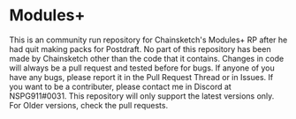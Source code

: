 # Modules+
This is an community run repository for Chainsketch's Modules+ RP after he had quit making packs for Postdraft.
No part of this repository has been made by Chainsketch other than the code that it contains.
Changes in code will always be a pull request and tested before for bugs.
If anyone of you have any bugs, please report it in the Pull Request Thread or in Issues.
If you want to be a contributer, please contact me in Discord at NSPG911#0031.
This repository will only support the latest versions only. For Older versions, check the pull requests.

